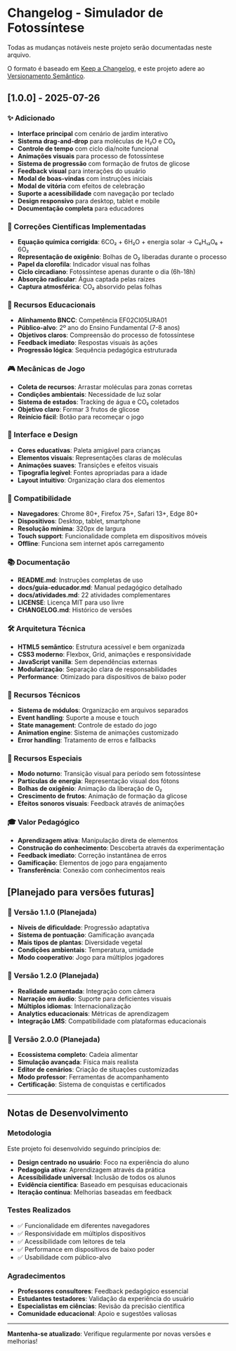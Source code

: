 # Changelog - Simulador de Fotossíntese

Todas as mudanças notáveis neste projeto serão documentadas neste arquivo.

O formato é baseado em [Keep a Changelog](https://keepachangelog.com/pt-BR/1.0.0/),
e este projeto adere ao [Versionamento Semântico](https://semver.org/lang/pt-BR/).

## [1.0.0] - 2025-07-26

### ✨ Adicionado
- **Interface principal** com cenário de jardim interativo
- **Sistema drag-and-drop** para moléculas de H₂O e CO₂
- **Controle de tempo** com ciclo dia/noite funcional
- **Animações visuais** para processo de fotossíntese
- **Sistema de progressão** com formação de frutos de glicose
- **Feedback visual** para interações do usuário
- **Modal de boas-vindas** com instruções iniciais
- **Modal de vitória** com efeitos de celebração
- **Suporte a acessibilidade** com navegação por teclado
- **Design responsivo** para desktop, tablet e mobile
- **Documentação completa** para educadores

### 🔬 Correções Científicas Implementadas
- **Equação química corrigida**: 6CO₂ + 6H₂O + energia solar → C₆H₁₂O₆ + 6O₂
- **Representação de oxigênio**: Bolhas de O₂ liberadas durante o processo
- **Papel da clorofila**: Indicador visual nas folhas
- **Ciclo circadiano**: Fotossíntese apenas durante o dia (6h-18h)
- **Absorção radicular**: Água captada pelas raízes
- **Captura atmosférica**: CO₂ absorvido pelas folhas

### 🎯 Recursos Educacionais
- **Alinhamento BNCC**: Competência EF02CI05URA01
- **Público-alvo**: 2º ano do Ensino Fundamental (7-8 anos)
- **Objetivos claros**: Compreensão do processo de fotossíntese
- **Feedback imediato**: Respostas visuais às ações
- **Progressão lógica**: Sequência pedagógica estruturada

### 🎮 Mecânicas de Jogo
- **Coleta de recursos**: Arrastar moléculas para zonas corretas
- **Condições ambientais**: Necessidade de luz solar
- **Sistema de estados**: Tracking de água e CO₂ coletados
- **Objetivo claro**: Formar 3 frutos de glicose
- **Reinício fácil**: Botão para recomeçar o jogo

### 🎨 Interface e Design
- **Cores educativas**: Paleta amigável para crianças
- **Elementos visuais**: Representações claras de moléculas
- **Animações suaves**: Transições e efeitos visuais
- **Tipografia legível**: Fontes apropriadas para a idade
- **Layout intuitivo**: Organização clara dos elementos

### 📱 Compatibilidade
- **Navegadores**: Chrome 80+, Firefox 75+, Safari 13+, Edge 80+
- **Dispositivos**: Desktop, tablet, smartphone
- **Resolução mínima**: 320px de largura
- **Touch support**: Funcionalidade completa em dispositivos móveis
- **Offline**: Funciona sem internet após carregamento

### 📚 Documentação
- **README.md**: Instruções completas de uso
- **docs/guia-educador.md**: Manual pedagógico detalhado
- **docs/atividades.md**: 22 atividades complementares
- **LICENSE**: Licença MIT para uso livre
- **CHANGELOG.md**: Histórico de versões

### 🛠️ Arquitetura Técnica
- **HTML5 semântico**: Estrutura acessível e bem organizada
- **CSS3 moderno**: Flexbox, Grid, animações e responsividade
- **JavaScript vanilla**: Sem dependências externas
- **Modularização**: Separação clara de responsabilidades
- **Performance**: Otimizado para dispositivos de baixo poder

### 🔧 Recursos Técnicos
- **Sistema de módulos**: Organização em arquivos separados
- **Event handling**: Suporte a mouse e touch
- **State management**: Controle de estado do jogo
- **Animation engine**: Sistema de animações customizado
- **Error handling**: Tratamento de erros e fallbacks

### 🌟 Recursos Especiais
- **Modo noturno**: Transição visual para período sem fotossíntese
- **Partículas de energia**: Representação visual dos fótons
- **Bolhas de oxigênio**: Animação da liberação de O₂
- **Crescimento de frutos**: Animação de formação da glicose
- **Efeitos sonoros visuais**: Feedback através de animações

### 🎓 Valor Pedagógico
- **Aprendizagem ativa**: Manipulação direta de elementos
- **Construção do conhecimento**: Descoberta através da experimentação
- **Feedback imediato**: Correção instantânea de erros
- **Gamificação**: Elementos de jogo para engajamento
- **Transferência**: Conexão com conhecimentos reais

## [Planejado para versões futuras]

### 🔮 Versão 1.1.0 (Planejada)
- **Níveis de dificuldade**: Progressão adaptativa
- **Sistema de pontuação**: Gamificação avançada
- **Mais tipos de plantas**: Diversidade vegetal
- **Condições ambientais**: Temperatura, umidade
- **Modo cooperativo**: Jogo para múltiplos jogadores

### 🔮 Versão 1.2.0 (Planejada)
- **Realidade aumentada**: Integração com câmera
- **Narração em áudio**: Suporte para deficientes visuais
- **Múltiplos idiomas**: Internacionalização
- **Analytics educacionais**: Métricas de aprendizagem
- **Integração LMS**: Compatibilidade com plataformas educacionais

### 🔮 Versão 2.0.0 (Planejada)
- **Ecossistema completo**: Cadeia alimentar
- **Simulação avançada**: Física mais realista
- **Editor de cenários**: Criação de situações customizadas
- **Modo professor**: Ferramentas de acompanhamento
- **Certificação**: Sistema de conquistas e certificados

---

## Notas de Desenvolvimento

### Metodologia
Este projeto foi desenvolvido seguindo princípios de:
- **Design centrado no usuário**: Foco na experiência do aluno
- **Pedagogia ativa**: Aprendizagem através da prática
- **Acessibilidade universal**: Inclusão de todos os alunos
- **Evidência científica**: Baseado em pesquisas educacionais
- **Iteração contínua**: Melhorias baseadas em feedback

### Testes Realizados
- ✅ Funcionalidade em diferentes navegadores
- ✅ Responsividade em múltiplos dispositivos
- ✅ Acessibilidade com leitores de tela
- ✅ Performance em dispositivos de baixo poder
- ✅ Usabilidade com público-alvo

### Agradecimentos
- **Professores consultores**: Feedback pedagógico essencial
- **Estudantes testadores**: Validação da experiência do usuário
- **Especialistas em ciências**: Revisão da precisão científica
- **Comunidade educacional**: Apoio e sugestões valiosas

---

**Mantenha-se atualizado**: Verifique regularmente por novas versões e melhorias!


